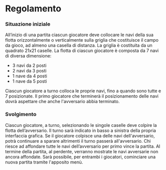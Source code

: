 # Regolamento
### **Situazione iniziale**
All’inizio di una partita ciascun giocatore deve collocare le navi della sua flotta orizzontalmente o verticalmente sulla
griglia che costituisce il campo da gioco, ad almeno una casella di distanza. 
La griglia è costituita da un quadrato 21x21 caselle.
La flotta di ciascun giocatore è composta da 7 navi di diversa dimensione:
- 3 navi da 2 posti
- 2 navi da 3 posti
- 1 nave da 4 posti
- 1 nave da 5 posti

Ciascun giocatore a turno colloca le proprie navi, fino a quando sono tutte e 7 posizionate.
Il primo giocatore che terminerà il posizionamento delle navi dovrà aspettare che anche l'avversario abbia terminato.

### **Svolgimento**
Ciascun giocatore, a turno, selezionando le singole caselle deve colpire la flotta dell’avversario.
Il turno sarà indicato in basso a sinistra della propria interfaccia grafica.
Se il giocatore colpisce una delle navi dell'avversario, potrà continuare a sparare altrimenti il turno passerà all'avversario.
Chi riesce ad affondare tutte le navi dell’avversario per primo vince la partita.
Al termine della partita, al perdente, verranno mostrate le navi avversarie non ancora affondate.
Sarà possibile, per entrambi i giocatori, cominciare una nuova partita tramite l'apposito menù.
